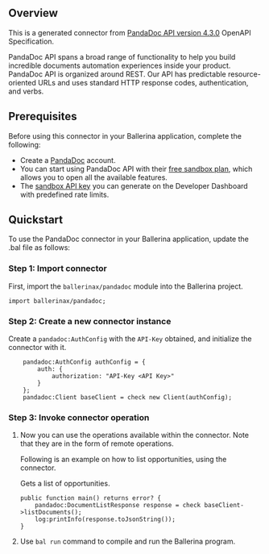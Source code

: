 ## Overview

This is a generated connector from [PandaDoc API version 4.3.0](https://developers.pandadoc.com/reference/about) OpenAPI Specification. 

PandaDoc API spans a broad range of functionality to help you build incredible documents automation experiences inside your product. PandaDoc API is organized around REST. Our API has predictable resource-oriented URLs and uses standard HTTP response codes, authentication, and verbs.

## Prerequisites

Before using this connector in your Ballerina application, complete the following:

* Create a [PandaDoc](https://www.pandadoc.com/) account. 
* You can start using PandaDoc API with their [free sandbox plan](https://signup.pandadoc.com/?ss=api-dev&plan=rec_plans_v5_api_dev_mn_free), which allows you to open all the available features. 
* The [sandbox API key](https://developers.pandadoc.com/reference/api-key-authentication-process#sandbox-key) you can generate on the Developer Dashboard with predefined rate limits.

## Quickstart

To use the PandaDoc connector in your Ballerina application, update the .bal file as follows:

### Step 1: Import connector
First, import the `ballerinax/pandadoc` module into the Ballerina project.
```ballerina
import ballerinax/pandadoc;
```

### Step 2: Create a new connector instance
Create a `pandadoc:AuthConfig` with the `API-Key` obtained, and initialize the connector with it.

```ballerina
    pandadoc:AuthConfig authConfig = {
        auth: {
            authorization: "API-Key <API Key>"
        }
    };
    pandadoc:Client baseClient = check new Client(authConfig);
```

### Step 3: Invoke connector operation
1. Now you can use the operations available within the connector. Note that they are in the form of remote operations.

    Following is an example on how to list opportunities, using the connector.

    Gets a list of opportunities.

    ```ballerina
    public function main() returns error? {
        pandadoc:DocumentListResponse response = check baseClient->listDocuments();
        log:printInfo(response.toJsonString());
    }
    ``` 

2. Use `bal run` command to compile and run the Ballerina program.
